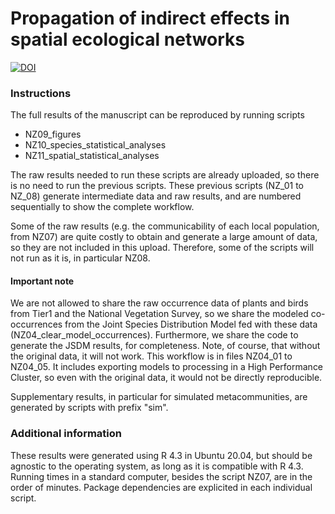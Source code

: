 # Propagation of indirect effects in spatial ecological networks

[![DOI](https://zenodo.org/badge/436302162.svg)](https://zenodo.org/doi/10.5281/zenodo.10812903)

### Instructions

The full results of the manuscript can be reproduced by running scripts 
- NZ09_figures
- NZ10_species_statistical_analyses
- NZ11_spatial_statistical_analyses

The raw results needed to run these scripts are already uploaded, so there is no need
to run the previous scripts. These previous scripts (NZ_01 to NZ_08) generate intermediate data and raw results, and are numbered sequentially 
to show the complete workflow. 

Some of the raw results (e.g. the communicability of each local population, from NZ07)
are quite costly to obtain and generate a large amount of data, so they are not included in this upload.
Therefore, some of the scripts will not run as it is, in particular NZ08.

#### Important note
We are not allowed to share the raw occurrence data of plants and birds from Tier1 and the National Vegetation Survey, 
so we share the modeled co-occurrences from the Joint Species Distribution Model fed with these data (NZ04_clear_model_occurrences).
Furthermore, we share the code to generate the JSDM results, for completeness. Note, of course, that
without the original data, it will not work. This workflow is in files NZ04_01 to NZ04_05. It includes exporting models
to processing in a High Performance Cluster, so even with the original data, it would not be directly reproducible.

Supplementary results, in particular for simulated metacommunities, are generated by scripts with prefix "sim".

### Additional information

These results were generated using R 4.3 in Ubuntu 20.04, but should be agnostic to the operating system, as long as it is compatible with R 4.3. Running times in a standard computer, besides the script NZ07, are in the order of minutes. Package dependencies are explicited in each individual script.


